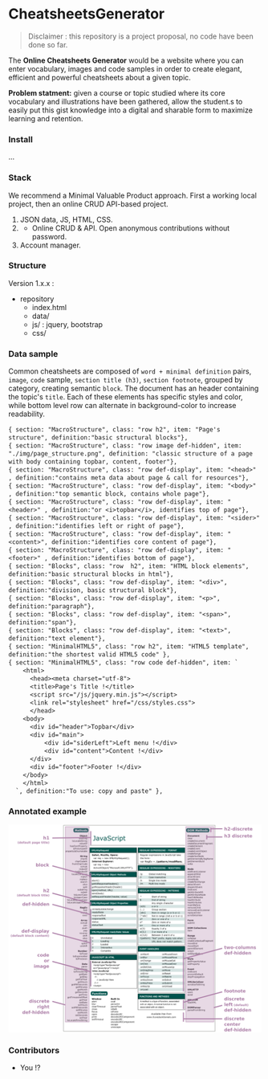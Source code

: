 # CheatsheetsGenerator
>Disclaimer : this repository is a project proposal, no code have been done so far.

The **Online Cheatsheets Generator** would be a website where you can enter vocabulary, images and code samples in order to create elegant, efficient and powerful cheatsheets about a given topic.

**Problem statment:** given a course or topic studied where its core vocabulary and illustrations have been gathered, allow the student.s to easily put this gist knowledge into a digital and sharable form to maximize learning and retention.

### Install
...

### Stack
We recommend a Minimal Valuable Product approach. First a working local project, then an online CRUD API-based project.

1. JSON data, JS, HTML, CSS.
2. + Online CRUD & API. Open anonymous contributions without password.
3. Account manager.

### Structure
Version 1.x.x :
- repository
  - index.html
  - data/
  - js/ : jquery, bootstrap
  - css/

### Data sample
Common cheatsheets are composed of `word + minimal definition` pairs, `image`, `code` sample, `section title (h3)`, `section footnote`, grouped by category, creating semantic `block`. The document has an header containing the topic's `title`. Each of these elements has specific styles and color, while bottom level row can alternate in background-color to increase readability.

```
{ section: "MacroStructure", class: "row h2", item: "Page's structure", definition:"basic structural blocks"},
{ section: "MacroStructure", class: "row image def-hidden", item: "./img/page_structure.png", definition: "classic structure of a page with body containing topbar, content, footer"},
{ section: "MacroStructure", class: "row def-display", item: "<head>"   , definition:"contains meta data about page & call for resources"},
{ section: "MacroStructure", class: "row def-display", item: "<body>"   , definition:"top semantic block, contains whole page"},
{ section: "MacroStructure", class: "row def-display", item: "<header>" , definition:"or <i>topbar</i>, identifies top of page"},
{ section: "MacroStructure", class: "row def-display", item: "<sider>"  , definition:"identifies left or right of page"},
{ section: "MacroStructure", class: "row def-display", item: "<content>", definition:"identifies core content of page"},
{ section: "MacroStructure", class: "row def-display", item: "<footer>" , definition:"identifies bottom of page"},
{ section: "Blocks", class: "row  h2", item: "HTML block elements", definition:"basic structural blocks in html"},
{ section: "Blocks", class: "row def-display", item: "<div>", definition:"division, basic structural block"},
{ section: "Blocks", class: "row def-display", item: "<p>", definition:"paragraph"},
{ section: "Blocks", class: "row def-display", item: "<span>", definition:"span"},
{ section: "Blocks", class: "row def-display", item: "<text>", definition:"text element"},
{ section: "MinimalHTML5", class: "row h2", item: "HTML5 template", definition:"the shortest valid HTML5 code" },
{ section: "MinimalHTML5", class: "row code def-hidden", item: `
    <html>
      <head><meta charset="utf-8">
      <title>Page's Title !</title>
      <script src="/js/jquery.min.js"></script>
      <link rel="stylesheet" href="/css/styles.css">
      </head>
    <body>
      <div id="header">Topbar</div>
      <div id="main">
          <div id="siderLeft">Left menu !</div>
          <div id="content">Content !</div>
      </div>
      <div id="footer">Footer !</div>
    </body>
    </html>
  `, definition:"To use: copy and paste" },

```

### Annotated example

![Cheatsheets_principles_renewed](https://raw.githubusercontent.com/cricodeclub/CheatsheetsGenerator/master/img/cheatsheet-principles-reviewed.png)

### Contributors
- You !?
